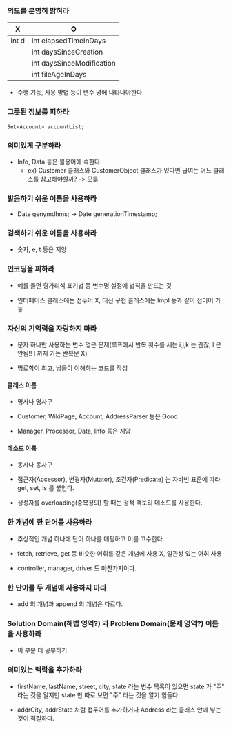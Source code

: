 ### 의도를 분명히 밝혀라

| X | O |
|---|---|
|int d|int elapsedTimeInDays| 
| |int daysSinceCreation|
| |int daysSinceModification|
| | int fileAgeInDays|


- 수행 기능, 사용 방법 등이 변수 명에 나타나야한다.

### 그릇된 정보를 피하라

`Set<Account> accountList;`

### 의미있게 구분하라

- Info, Data 등은 불용어에 속한다. 
    * ex) Customer 클래스와 CustomerObject 클래스가 있다면 급여는 어느 클래스를 참고해야할까? -> 모륾

### 발음하기 쉬운 이름을 사용하라

- Date genymdhms; -> Date generationTimestamp;

### 검색하기 쉬운 이름을 사용하라

- 숫자, e, t 등은 지양

### 인코딩을 피하라

- 예를 들면 헝가리식 표기법 등 변수명 설정에 법칙을 만드는 것

- 인터페이스 클래스에는 접두어 X, 대신 구현 클래스에는 Impl 등과 같이 접미어 가능

### 자신의 기억력을 자랑하지 마라

- 문자 하나만 사용하는 변수 명은 문제(루프에서 반복 횟수를 세는 i,j,k 는 괜찮, l 은 안됨!! l 까지 가는 반복문 X)

- 명료함이 최고, 남들이 이해하는 코드를 작성

#### 클래스 이름

- 명사나 명사구

- Customer, WikiPage, Account, AddressParser 등은 Good
- Manager, Processor, Data, Info 등은 지양 

#### 메소드 이름

- 동사나 동사구

- 접근자(Accessor), 변경자(Mutator), 조건자(Predicate) 는 자바빈 표준에 따라 get, set, is 를 붙인다.

- 생성자를 overloading(중복정의) 할 때는 정적 팩토리 메소드를 사용한다.

### 한 개념에 한 단어를 사용하라

- 추상적인 개념 하나에 단어 하나를 매핑하고 이를 고수한다.

- fetch, retrieve, get 등 비슷한 어휘를 같은 개념에 사용 X, 일관성 있는 어휘 사용

- controller, manager, driver 도 마찬가지이다.

### 한 단어를 두 개념에 사용하지 마라

- add 의 개념과 append 의 개념은 다르다.

### Solution Domain(해법 영역?) 과 Problem Domain(문제 영역?) 이름을 사용하라

- 이 부분 더 공부하기

### 의미있는 맥락을 추가하라

- firstName, lastName, street, city, state 라는 변수 목록이 있으면 state 가 "주" 라는 것을 알지만 state 만 따로 보면 "주" 라는 것을 알기 힘들다.

- addrCity, addrState 처럼 접두어를 추가하거나 Address 라는 클래스 안에 넣는 것이 적절하다.

